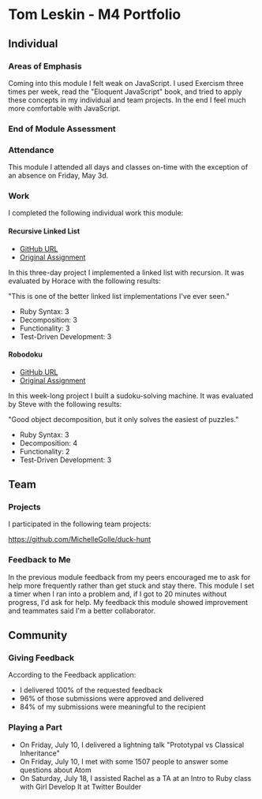 # Tom Leskin - M4 Portfolio

## Individual

### Areas of Emphasis

Coming into this module I felt weak on JavaScript. I used Exercism three times per week, read the "Eloquent JavaScript" book, and tried to apply these concepts in my individual and team projects. In the end I feel much more comfortable with JavaScript.

### End of Module Assessment


### Attendance

This module I attended all days and classes on-time with the exception of an absence on Friday, May 3d.

### Work

I completed the following individual work this module:

#### Recursive Linked List

* [GitHub URL](https://github.com/jcasimir/recursive_linked_list)
* [Original Assignment](http://github.com/turingschool/challenges/linked_list.markdown)

In this three-day project I implemented a linked list with recursion. It was
evaluated by Horace with the following results:

"This is one of the better linked list implementations I've ever seen."

* Ruby Syntax: 3
* Decomposition: 3
* Functionality: 3
* Test-Driven Development: 3

#### Robodoku

* [GitHub URL](https://github.com/jcasimir/robodoku)
* [Original Assignment](http://github.com/turingschool/challenges/robodoku.markdown)

In this week-long project I built a sudoku-solving machine. It was
evaluated by Steve with the following results:

"Good object decomposition, but it only solves the easiest of puzzles."

* Ruby Syntax: 3
* Decomposition: 4
* Functionality: 2
* Test-Driven Development: 3

## Team

### Projects

I participated in the following team projects:

https://github.com/MichelleGolle/duck-hunt

### Feedback to Me

In the previous module feedback from my peers encouraged me to ask for help
more frequently rather than get stuck and stay there. This module I set a timer
when I ran into a problem and, if I got to 20 minutes without progress, I'd ask
for help. My feedback this module showed improvement and teammates said I'm a
better collaborator.

## Community

### Giving Feedback

According to the Feedback application:

* I delivered 100% of the requested feedback
* 96% of those submissions were approved and delivered
* 84% of my submissions were meaningful to the recipient

### Playing a Part

* On Friday, July 10, I delivered a lightning talk "Prototypal vs Classical Inheritance"
* On Friday, July 10, I met with some 1507 people to answer some questions about Atom
* On Saturday, July 18, I assisted Rachel as a TA at an Intro to Ruby class with Girl Develop It at Twitter Boulder
